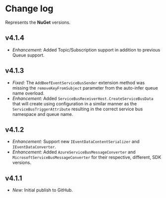 ﻿# Change log

Represents the **NuGet** versions.

## v4.1.4
- *Enhancement:* Added Topic/Subscription support in addition to previous Queue support.

## v4.1.3
- *Fixed:* The `AddBeefEventServiceBusSender` extension method was missing the `removeKeyFromSubject` parameter from the auto-infer queue name overload.
- *Enhancement:* Added `ServiceBusReceiverHost.CreateServiceBusData` that will create using configuration in a similar manner as the `ServiceBusTriggerAttribute` resulting in the correct service bus namespace and queue name.

## v4.1.2
- *Enhancement:* Support new `IEventDataContentSerializer` and `IEventDataConverter`.
- *Enhancement:* Added `AzureServiceBusMessageConverter` and `MicrosoftServiceBusMessageConverter` for their respective, different, SDK versions.

## v4.1.1
- *New:* Initial publish to GitHub.
